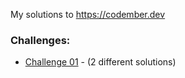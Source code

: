 My solutions to https://codember.dev

### Challenges:

- [Challenge 01](challenge-01/README.md) - (2 different solutions)
